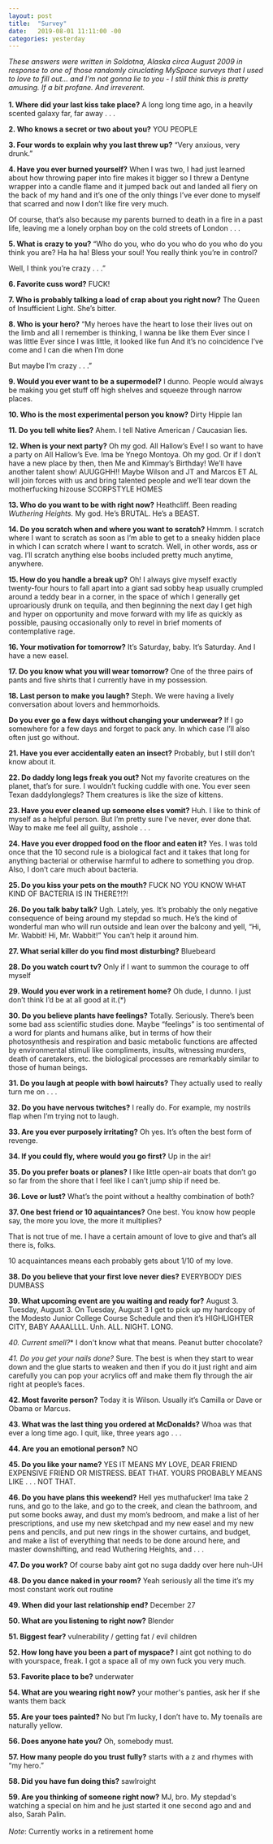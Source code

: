 ```yaml
---
layout: post
title:  "Survey"
date:   2019-08-01 11:11:00 -00
categories: yesterday
---
```

*These answers were written in Soldotna, Alaska circa August 2009 in response to one of those randomly ciruclating MySpace surveys that I used to love to fill out... and I'm not gonna lie to you - I still think this is pretty amusing. If a bit profane. And irreverent.* 
<br/>
<br/>
**1. Where did your last kiss take place?**
A long long time ago, in a heavily scented galaxy far, far away . . . 

**2. Who knows a secret or two about you?**
YOU PEOPLE

**3. Four words to explain why you last threw up?**
“Very anxious, very drunk.”

**4. Have you ever burned yourself?**
When I was two, I had just learned about how throwing paper into fire makes it bigger so I threw a Dentyne wrapper into a candle flame and it jumped back out and landed all fiery on the back of my hand and it’s one of the only things I’ve ever done to myself that scarred and now I don’t like fire very much.  

Of course, that’s also because my parents burned to death in a fire in a past life, leaving me a lonely orphan boy on the cold streets of London . . .
  
**5. What is crazy to you?**
“Who do you, who do you who do you who do you think you are?
Ha ha ha! Bless your soul!
You really think you’re in control?

Well, I think you’re crazy . . .”

**6. Favorite cuss word?**
FUCK!

**7. Who is probably talking a load of crap about you right now?**
The Queen of Insufficient Light.  She’s bitter.  

**8. Who is your hero?**
“My heroes have the heart to lose their lives out on the limb
and all I remember is thinking,
I wanna be like them
Ever since I was little
Ever since I was little, it looked like fun
And it’s no coincidence I’ve come
and I can die when I’m done

But maybe I’m crazy . . .”

**9. Would you ever want to be a supermodel?**
I dunno.  People would always be making you get stuff off high shelves and squeeze through narrow places. 
 
**10. Who is the most experimental person you know?**
Dirty Hippie Ian

**11. Do you tell white lies?**
Ahem.  I tell Native American / Caucasian lies.

**12. When is your next party?**
Oh my god.  All Hallow’s Eve!  I so want to have a party on All Hallow’s Eve.  Ima be Ynego Montoya.  Oh my god.  Or if I don’t have a new place by then, then Me and Kimmay’s Birthday! We’ll have another talent show!  AUUGGHH!! Maybe Wilson and JT and Marcos ET AL will join forces with us and bring talented people and we’ll tear down the motherfucking hizouse SCORPSTYLE HOMES 

**13. Who do you want to be with right now?**
Heathcliff.  Been reading *Wuthering Heights.*  My god.  He’s BRUTAL.  He’s a BEAST. <!--more-->

**14. Do you scratch when and where you want to scratch?**
Hmmm.  I scratch where I want to scratch as soon as I’m able to get to a sneaky hidden place in which I can scratch where I want to scratch.  Well, in other words, ass or vag.  I’ll scratch anything else boobs included pretty much anytime, anywhere. 

**15. How do you handle a break up?**
Oh!  I always give myself exactly twenty-four hours to fall apart into a giant sad sobby heap usually crumpled around a teddy bear in a corner, in the space of which I generally get uproariously drunk on tequila, and then beginning the next day I get high and hyper on opportunity and move forward with my life as quickly as possible, pausing occasionally only to revel in brief moments of contemplative rage.
  
**16. Your motivation for tomorrow?**
It’s Saturday, baby.  It’s Saturday.  And I have a new easel.  

**17. Do you know what you will wear tomorrow?**
One of the three pairs of pants and five shirts that I currently have in my possession.

**18. Last person to make you laugh?**
Steph.  We were having a lively conversation about lovers and hemmorhoids.  

**Do you ever go a few days without changing your underwear?**
If I go somewhere for a few days and forget to pack any.  In which case I’ll also often just go without.

**21. Have you ever accidentally eaten an insect?**
Probably, but I still don’t know about it.

**22. Do daddy long legs freak you out?**
Not my favorite creatures on the planet, that’s for sure.  I wouldn’t fucking cuddle with one.  You ever seen Texan daddylonglegs?  Them creatures is like the size of kittens.

**23. Have you ever cleaned up someone elses vomit?**
Huh.  I like to think of myself as a helpful person.  But I’m pretty sure I’ve never, ever done that.  Way to make me feel all guilty, asshole . . . 

**24. Have you ever dropped food on the floor and eaten it?**
Yes.  I was told once that the 10 second rule is a biological fact and it takes that long for anything bacterial or otherwise harmful to adhere to something you drop.  Also, I don’t care much about bacteria.

**25. Do you kiss your pets on the mouth?**
FUCK NO YOU KNOW WHAT KIND OF BACTERIA IS IN THERE?!?!

**26. Do you talk baby talk?**
Ugh.  Lately, yes.  It’s probably the only negative consequence of being around my stepdad so much.  He’s the kind of wonderful man who will run outside and lean over the balcony and yell, “Hi, Mr. Wabbit!  Hi, Mr. Wabbit!”  You can’t help it around him.  

**27. What serial killer do you find most disturbing?**
Bluebeard

**28. Do you watch court tv?**
Only if I want to summon the courage to off myself

**29. Would you ever work in a retirement home?**
Oh dude, I dunno.  I just don’t think I’d be at all good at it.(*)

**30. Do you believe plants have feelings?**
Totally.  Seriously.  There’s been some bad ass scientific studies done.  Maybe “feelings” is too sentimental of a word for plants and humans alike, but in terms of how their photosynthesis and respiration and basic metabolic functions are affected by environmental stimuli like compliments, insults, witnessing murders, death of caretakers, etc. the biological processes are remarkably similar to those of human beings.  

**31. Do you laugh at people with bowl haircuts?**
They actually used to really turn me on . . . 

**32. Do you have nervous twitches?**
I really do.  For example, my nostrils flap when I’m trying not to laugh.

**33. Are you ever purposely irritating?**
Oh yes.  It’s often the best form of revenge.  

**34. If you could fly, where would you go first?**
Up in the air!

**35. Do you prefer boats or planes?**
I like little open-air boats that don’t go so far from the shore that I feel like I can’t jump ship if need be.

**36. Love or lust?**
What’s the point without a healthy combination of both?

**37. One best friend or 10 aquaintances?**
One best.  You know how people say, the more you love, the more it multiplies?  

That is not true of me.  I have a certain amount of love to give and that’s all there is, folks.  

10 acquaintances means each probably gets about 1/10 of my love.

**38. Do you believe that your first love never dies?**
EVERYBODY DIES DUMBASS

**39. What upcoming event are you waiting and ready for?**
August 3.  Tuesday, August 3.  On Tuesday, August 3 I get to pick up my hardcopy of the Modesto Junior College Course Schedule and then it’s HIGHLIGHTER CITY, BABY AAAALLLL.  Unh.  ALL.  NIGHT.  LONG.

*40. Current smell?**
I don't know what that means. Peanut butter chocolate?

*41. Do you get your nails done?*
Sure.  The best is when they start to wear down and the glue starts to weaken and then if you do it just right and aim carefully you can pop your acrylics off and make them fly through the air right at people’s faces.  

**42. Most favorite person?**
Today it is Wilson.  Usually it’s Camilla or Dave or Obama or Marcus. 

**43. What was the last thing you ordered at McDonalds?**
Whoa was that ever a long time ago.  I quit, like, three years ago . . . 

**44. Are you an emotional person?**
NO

**45. Do you like your name?**
YES IT MEANS MY LOVE, DEAR FRIEND EXPENSIVE FRIEND OR MISTRESS.  BEAT THAT.  YOURS PROBABLY MEANS LIKE . . . NOT THAT.

**46. Do you have plans this weekend?**
Hell yes muthafucker!  Ima take 2 runs, and go to the lake, and go to the creek, and clean the bathroom, and put some books away, and dust my mom’s bedroom, and make a list of her prescriptions, and use my new sketchpad and my new easel and my new pens and pencils, and put new rings in the shower curtains, and budget, and make a list of everything that needs to be done around here, and master downshifting, and read Wuthering Heights, and . . . 

**47. Do you work?**
Of course baby aint got no suga daddy over here nuh-UH

**48. Do you dance naked in your room?**
Yeah seriously all the time it’s my most constant work out routine

**49. When did your last relationship end?**
December 27

**50. What are you listening to right now?**
Blender

**51. Biggest fear?**
vulnerability / getting fat / evil children

**52. How long have you been a part of myspace?**
I aint got nothing to do with yourspace, freak.  I got a space all of my own fuck you very much.

**53. Favorite place to be?**
underwater

**54. What are you wearing right now?**
your mother's panties, ask her if she wants them back

**55. Are your toes painted?**
No but I’m lucky, I don’t have to.  My toenails are naturally yellow.

**56. Does anyone hate you?**
Oh, somebody must.  

**57. How many people do you trust fully?**
starts with a z and rhymes with “my hero.”

**58. Did you have fun doing this?**
sawlroight

**59. Are you thinking of someone right now?**
MJ, bro.  My stepdad's watching a special on him and he just started it one second ago and and also, Sarah Palin.
<br/>
<br/>
*Note*: Currently works in a retirement home





